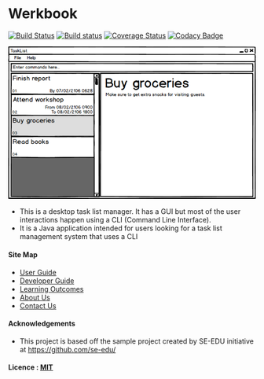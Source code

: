 # Werkbook

[![Build Status](https://travis-ci.org/CS2103JAN2017-W15-B2/main.svg?branch=develop)](https://travis-ci.org/CS2103JAN2017-W15-B2/main)
[![Build status](https://ci.appveyor.com/api/projects/status/rema14vqhp69adwc?svg=true)](https://ci.appveyor.com/project/pzyu/main-2khow)
[![Coverage Status](https://coveralls.io/repos/github/CS2103JAN2017-W15-B2/main/badge.svg?branch=develop)](https://coveralls.io/github/CS2103JAN2017-W15-B2/main?branch=develop)
[![Codacy Badge](https://api.codacy.com/project/badge/Grade/af383e34b7e646d2893c81cd564bc671)](https://www.codacy.com/app/pzyu/main?utm_source=github.com&amp;utm_medium=referral&amp;utm_content=CS2103JAN2017-W15-B2/main&amp;utm_campaign=Badge_Grade)


<img src="docs/images/Ui.png" width="600"><br>

* This is a desktop task list manager. It has a GUI but most of the user interactions happen using
  a CLI (Command Line Interface).
* It is a Java application intended for users looking for a task list management system that uses a CLI

#### Site Map
* [User Guide](docs/UserGuide.md)
* [Developer Guide](docs/DeveloperGuide.md)
* [Learning Outcomes](docs/LearningOutcomes.md)
* [About Us](docs/AboutUs.md)
* [Contact Us](docs/ContactUs.md)


#### Acknowledgements

* This project is based off the sample project created by SE-EDU initiative at https://github.com/se-edu/

#### Licence : [MIT](LICENSE)
